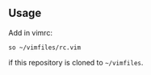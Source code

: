 ## Usage

Add in vimrc:

```vim
so ~/vimfiles/rc.vim
```

if this repository is cloned to `~/vimfiles`.
